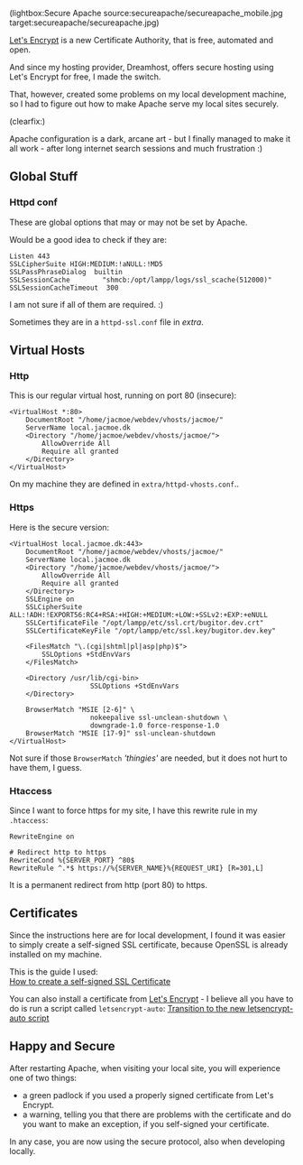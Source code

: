 <!--
Title: Secure Apache
Author: Jacob Moen
Date: 2016/02/10 20:02
Datetime: 2016-02-10
Description: The dark art of secure Apache virtual hosts
View: post
Disqusid: /2016/february/secure-apache
ogimage: secureapache/secureapache.jpg
thumb: secureapache/secureapache_custom.jpg
Keywords: apache, security, ssl
Tags: apache, ssl, security
blogpost: true
published: true
-->
(lightbox:Secure Apache source:secureapache/secureapache_mobile.jpg target:secureapache/secureapache.jpg)

[Let's Encrypt](https://letsencrypt.org/) is a new Certificate Authority, that is free, automated and open.

And since my hosting provider, Dreamhost, offers secure hosting using Let's Encrypt for free, I made the switch.

That, however, created some problems on my local development machine, so I had to figure out how to make Apache serve my local sites securely.

(clearfix:)

Apache configuration is a dark, arcane art - but I finally managed to make it all work - after long internet search sessions and much frustration :)

## Global Stuff

### Httpd conf

These are global options that may or may not be set by Apache.

Would be a good idea to check if they are:
```
Listen 443
SSLCipherSuite HIGH:MEDIUM:!aNULL:!MD5
SSLPassPhraseDialog  builtin
SSLSessionCache        "shmcb:/opt/lampp/logs/ssl_scache(512000)"
SSLSessionCacheTimeout  300
```
I am not sure if all of them are required. :)

Sometimes they are in a `httpd-ssl.conf` file in *extra*.

## Virtual Hosts

### Http
This is our regular virtual host, running on port 80 (insecure):
```
<VirtualHost *:80>
    DocumentRoot "/home/jacmoe/webdev/vhosts/jacmoe/"
    ServerName local.jacmoe.dk
    <Directory "/home/jacmoe/webdev/vhosts/jacmoe/">
        AllowOverride All
        Require all granted
    </Directory>
</VirtualHost>
```
On my machine they are defined in `extra/httpd-vhosts.conf`..

### Https
Here is the secure version:
```
<VirtualHost local.jacmoe.dk:443>
    DocumentRoot "/home/jacmoe/webdev/vhosts/jacmoe/"
    ServerName local.jacmoe.dk
    <Directory "/home/jacmoe/webdev/vhosts/jacmoe/">
        AllowOverride All
        Require all granted
    </Directory>
    SSLEngine on
    SSLCipherSuite ALL:!ADH:!EXPORT56:RC4+RSA:+HIGH:+MEDIUM:+LOW:+SSLv2:+EXP:+eNULL
    SSLCertificateFile "/opt/lampp/etc/ssl.crt/bugitor.dev.crt"
    SSLCertificateKeyFile "/opt/lampp/etc/ssl.key/bugitor.dev.key"

    <FilesMatch "\.(cgi|shtml|pl|asp|php)$">
        SSLOptions +StdEnvVars
    </FilesMatch>

    <Directory /usr/lib/cgi-bin>
                    SSLOptions +StdEnvVars
    </Directory>

    BrowserMatch "MSIE [2-6]" \
                    nokeepalive ssl-unclean-shutdown \
                    downgrade-1.0 force-response-1.0
    BrowserMatch "MSIE [17-9]" ssl-unclean-shutdown
</VirtualHost>
```
Not sure if those `BrowserMatch` *'thingies'* are needed, but it does not hurt to have them, I guess.

### Htaccess
Since I want to force https for my site, I have this rewrite rule in my `.htaccess`:
```
RewriteEngine on

# Redirect http to https
RewriteCond %{SERVER_PORT} ^80$
RewriteRule ^.*$ https://%{SERVER_NAME}%{REQUEST_URI} [R=301,L]
```
It is a permanent redirect from http (port 80) to https.


## Certificates
Since the instructions here are for local development, I found it was easier to simply create a self-signed SSL certificate, because OpenSSL is already installed on my machine.

This is the guide I used:  
[How to create a self-signed SSL Certificate](http://www.akadia.com/services/ssh_test_certificate.html)

You can also install a certificate from [Let's Encrypt](https://letsencrypt.org/) - I believe all you have to do is run a script called `letsencrypt-auto`:
[Transition to the new letsencrypt-auto script](https://community.letsencrypt.org/t/announcement-transition-to-the-new-letsencrypt-auto-script/10532)

## Happy and Secure
After restarting Apache, when visiting your local site, you will experience one of two things:

- a green padlock if you used a properly signed certificate from Let's Encrypt.
- a warning, telling you that there are problems with the certificate and do you want to make an exception, if you self-signed your certificate.

In any case, you are now using the secure protocol, also when developing locally.
